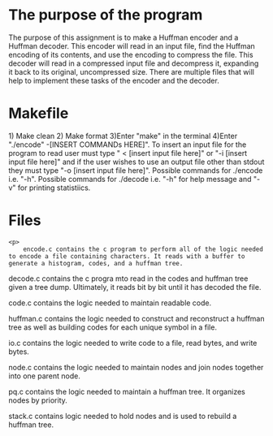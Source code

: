 # The purpose of the program
<p> The purpose of this assignment is to make a Huffman encoder and a  Huffman decoder. This encoder will read in an input file, find the Huffman encoding of its contents, and use the encoding to compress the file. This decoder will read in a compressed input file and decompress it, expanding it back to its original, uncompressed size. There are multiple files that will help to implement these tasks of the encoder and the decoder.
<p>

# Makefile
<p> 1) Make clean
    2) Make format
    3)Enter "make" in the terminal
    4)Enter "./encode" -[INSERT COMMANDs HERE]". 
    To insert an input file for the program to read user must type " < [insert input file here]" or "-i [insert input file here]" and if the user wishes to use an output file other than stdout they must type "-o [insert input file here]".
    Possible commands for ./encode i.e. "-h". Possible commands for ./decode i.e. "-h" for help message and "-v" for printing statistiics. 
<p>

# Files
    <p>
        encode.c contains the c program to perform all of the logic needed to encode a file containing characters. It reads with a buffer to generate a histogram, codes, and a huffman tree.

decode.c contains the c progra mto read in the codes and huffman tree given a tree dump. Ultimately, it reads bit by bit until it has decoded the file.

code.c contains the logic needed to maintain readable code.

huffman.c contains the logic needed to construct and reconstruct a huffman tree as well as building codes for each unique symbol in a file.

io.c contains the logic needed to write code to a file, read bytes, and write bytes.

node.c contains the logic needed to maintain nodes and join nodes together into one parent node.

pq.c contains the logic needed to maintain a huffman tree. It organizes nodes by priority.

stack.c contains logic needed to hold nodes and is used to rebuild a huffman tree.

<p>

